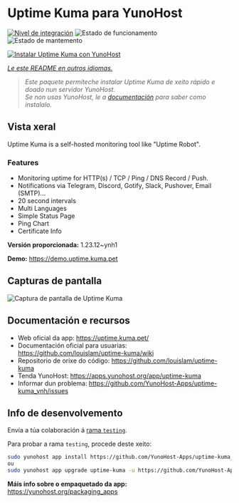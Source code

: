 <!--
NOTA: Este README foi creado automáticamente por <https://github.com/YunoHost/apps/tree/master/tools/readme_generator>
NON debe editarse manualmente.
-->

# Uptime Kuma para YunoHost

[![Nivel de integración](https://dash.yunohost.org/integration/uptime-kuma.svg)](https://dash.yunohost.org/appci/app/uptime-kuma) ![Estado de funcionamento](https://ci-apps.yunohost.org/ci/badges/uptime-kuma.status.svg) ![Estado de mantemento](https://ci-apps.yunohost.org/ci/badges/uptime-kuma.maintain.svg)

[![Instalar Uptime Kuma con YunoHost](https://install-app.yunohost.org/install-with-yunohost.svg)](https://install-app.yunohost.org/?app=uptime-kuma)

*[Le este README en outros idiomas.](./ALL_README.md)*

> *Este paquete permíteche instalar Uptime Kuma de xeito rápido e doado nun servidor YunoHost.*  
> *Se non usas YunoHost, le a [documentación](https://yunohost.org/install) para saber como instalalo.*

## Vista xeral

Uptime Kuma is a self-hosted monitoring tool like "Uptime Robot".

### Features

- Monitoring uptime for HTTP(s) / TCP / Ping / DNS Record / Push.
- Notifications via Telegram, Discord, Gotify, Slack, Pushover, Email (SMTP)...
- 20 second intervals
- Multi Languages
- Simple Status Page
- Ping Chart
- Certificate Info


**Versión proporcionada:** 1.23.12~ynh1

**Demo:** <https://demo.uptime.kuma.pet>

## Capturas de pantalla

![Captura de pantalla de Uptime Kuma](./doc/screenshots/example.jpg)

## Documentación e recursos

- Web oficial da app: <https://uptime.kuma.pet/>
- Documentación oficial para usuarias: <https://github.com/louislam/uptime-kuma/wiki>
- Repositorio de orixe do código: <https://github.com/louislam/uptime-kuma>
- Tenda YunoHost: <https://apps.yunohost.org/app/uptime-kuma>
- Informar dun problema: <https://github.com/YunoHost-Apps/uptime-kuma_ynh/issues>

## Info de desenvolvemento

Envía a túa colaboración á [rama `testing`](https://github.com/YunoHost-Apps/uptime-kuma_ynh/tree/testing).

Para probar a rama `testing`, procede deste xeito:

```bash
sudo yunohost app install https://github.com/YunoHost-Apps/uptime-kuma_ynh/tree/testing --debug
ou
sudo yunohost app upgrade uptime-kuma -u https://github.com/YunoHost-Apps/uptime-kuma_ynh/tree/testing --debug
```

**Máis info sobre o empaquetado da app:** <https://yunohost.org/packaging_apps>
